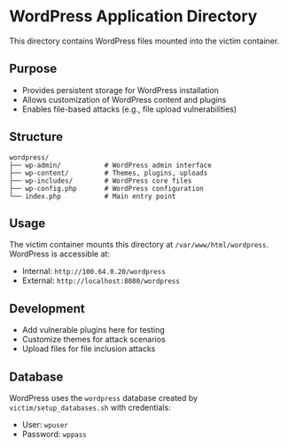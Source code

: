 # WordPress Application Directory

This directory contains WordPress files mounted into the victim container.

## Purpose

- Provides persistent storage for WordPress installation
- Allows customization of WordPress content and plugins
- Enables file-based attacks (e.g., file upload vulnerabilities)

## Structure

```
wordpress/
├── wp-admin/           # WordPress admin interface
├── wp-content/         # Themes, plugins, uploads
├── wp-includes/        # WordPress core files
├── wp-config.php       # WordPress configuration
└── index.php           # Main entry point
```

## Usage

The victim container mounts this directory at `/var/www/html/wordpress`. WordPress is accessible at:
- Internal: `http://100.64.0.20/wordpress`
- External: `http://localhost:8080/wordpress`

## Development

- Add vulnerable plugins here for testing
- Customize themes for attack scenarios
- Upload files for file inclusion attacks

## Database

WordPress uses the `wordpress` database created by `victim/setup_databases.sh` with credentials:
- User: `wpuser`
- Password: `wppass`
